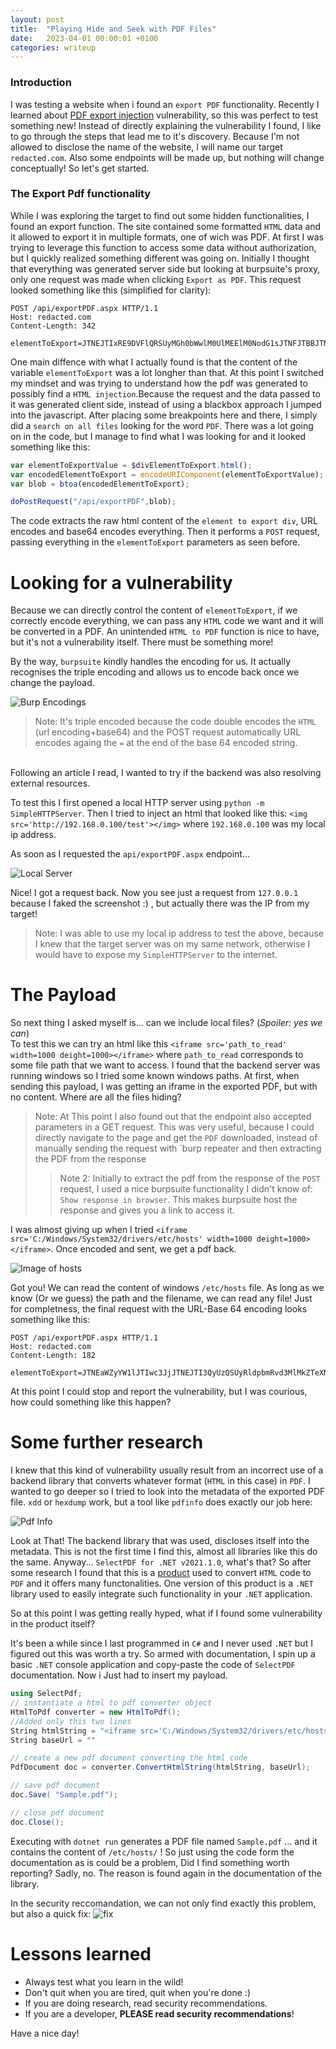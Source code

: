 ```yaml
---
layout: post
title:  "Playing Hide and Seek with PDF Files"
date:   2023-04-01 00:00:01 +0100
categories: writeup
---
```


### Introduction
I was testing a website when i found an `export PDF` functionality. Recently I learned about [PDF export injection](https://inonst.medium.com/export-injection-2eebc4f17117) vulnerability, so this was perfect to test something new! Instead of directly explaining the vulnerability I found, I like to go through the steps that lead me to it's discovery. Because I'm not allowed to disclose the name of the website, I will name our target `redacted.com`. Also some endpoints will be made up, but nothing will change conceptually! So let's get started.

### The Export Pdf functionality
While I was exploring the target to find out some hidden functionalities, I found an export function. The site contained some formatted `HTML` data and it allowed to export it in multiple formats, one of wich was PDF. At first I was trying to leverage this function to access some data without authorization, but I quickly realized something different was going on.
Initially I thought that everything was generated server side but looking at burpsuite's proxy, only one request was made when clicking `Export as PDF`. This request looked something like this (simplified for clarity):
```http
POST /api/exportPDF.aspx HTTP/1.1
Host: redacted.com
Content-Length: 342

elementToExport=JTNEJTIxRE9DVFlQRSUyMGh0bWwlM0UlMEElM0NodG1sJTNFJTBBJTNDaGVhZCUzRSUwQSUzQ3RpdGxlJTNFUGFnZSUyMFRpdGxlJTNDJTJGdGl0bGUlM0UlMEElM0MlMkZoZWFkJTNFJTBBJTNDYm9keSUzRSUwQSUwQSUzQ2gxJTNFTXklMjBGaXJzdCUyMEhlYWRpbmclM0MlMkZoMSUzRSUwQSUzQ3AlM0VNeSUyMGZpcnN0JTIwcGFyYWdyYXBoLiUzQyUyRnAlM0UlMEElMEElM0MlMkZib2R5JTNFJTBBJTNDJTJGaHRtbCUzRQo%3D
```
One main diffence with what I actually found is that the content of the variable `elementToExport` was a lot longher than that. At this point I switched my mindset and was trying to understand how the pdf was generated to possibly find a `HTML injection`.Because the request and the data passed to it was generated client side, instead of using a blackbox approach I jumped into the javascript. After placing some breakpoints here and there, I simply did a `search on all files` looking for the word `PDF`. There was a lot going on in the code, but I manage to find what I was looking for and it looked something like this:
```js
var elementToExportValue = $divElementToExport.html();
var encodedElementToExport = encodeURIComponent(elementToExportValue);
var blob = btoa(encodedElementToExport);

doPostRequest("/api/exportPDF",blob);
```

The code extracts the raw html content of the `element to export div`, URL encodes and base64 encodes everything. Then it performs a `POST` request, passing everything in the `elementToExport` parameters as seen before. 

# Looking for a vulnerability
Because we can directly control the content of `elementToExport`, if we correctly encode everything, we can pass any `HTML` code we want and it will be converted in a PDF. An unintended `HTML to PDF` function is nice to have, but it's not a vulnerability itself. There must be something more!

By the way, `burpsuite` kindly handles the encoding for us. It actually recognises the triple encoding and allows us to encode back once we change the payload.

![Burp Encodings](assets/burpEncodings.png)



> Note: It's triple encoded because the code double encodes the `HTML` (url encoding+base64) and the POST request automatically URL encodes againg the `=` at the end of the base 64 encoded string.

<br>
Following an article I read, I wanted to try if the backend was also resolving external resources. 


To test this I first opened a local HTTP server using `python -m SimpleHTTPServer`. Then I tried to inject an html that looked like this: `<img src='http://192.168.0.100/test'></img>` where `192.168.0.100` was my local ip address.

As soon as I requested the `api/exportPDF.aspx` endpoint...

![Local Server](assets/LocalServer.png)

Nice! I got a request back. Now you see just a request from `127.0.0.1` because I faked the screenshot :\) , but actually there was the IP from my target! 

> Note: I was able to use my local ip address to test the above, because I knew that the target server was on my same network, otherwise I would have to expose my `SimpleHTTPServer` to the internet.

# The Payload

So next thing I asked myself is... can we include local files? \(*Spoiler: yes we can*\) <br> To test this we can try an html like this `<iframe src='path_to_read' width=1000 deight=1000></iframe>` where `path_to_read` corresponds to some file path that we want to access. I found that the backend server was running windows so I tried some known windows paths. At first, when sending this payload, I was getting an iframe in the exported PDF, but with no content. Where are all the files hiding? 
> Note: At This point I also found out that the endpoint also accepted parameters in a GET request. This was very useful, because I could directly navigate to the page and get the `PDF` downloaded, instead of manually sending the request with `burp repeater and then extracting the PDF from the response
>> Note 2: Initially to extract the pdf from the response of the `POST` request, I used a nice burpsuite functionality I didn't know of: `Show response in browser`. This makes burpsuite host the response and gives you a link to access it.

I was almost giving up when I tried `<iframe src='C:/Windows/System32/drivers/etc/hosts' width=1000 deight=1000></iframe>`. Once encoded and sent, we get a pdf back. 

![Image of hosts](/assets/hostsetc.png)

Got you! We can read the content of windows `/etc/hosts` file. As long as we know (Or we guess) the path and the filename, we can read any file! 
Just for completness, the final request with the URL-Base 64 encoding looks something like this:

```http
POST /api/exportPDF.aspx HTTP/1.1
Host: redacted.com
Content-Length: 182

elementToExport=JTNEaWZyYW1lJTIwc3JjJTNEJTI3QyUzQSUyRldpbmRvd3MlMkZTeXN0ZW0zMiUyRmRyaXZlcnMlMkZldGMlMkZob3N0cyUyNyUyMHdpZHRoJTNEMTAwMCUyMGRlaWdodCUzRDEwMDAlM0UlM0MlMkZpZnJhbWUlM0U%3D
```

At this point I could stop and report the vulnerability, but I was courious, how could something like this happen?

# Some further research

I knew that this kind of vulnerability usually result from an incorrect use of a backend library that converts whatever format (`HTML` in this case) in `PDF`. I wanted to go deeper so I tried to look into the metadata of the exported PDF file. `xdd` or `hexdump` work, but a tool like `pdfinfo` does exactly our job here:

![Pdf Info](/assets/pdfinfo.png)

Look at That! The backend library that was used, discloses itself into the metadata. This is not the first time I find this, almost all libraries like this do the same. Anyway... `SelectPDF for .NET v2021.1.0`, what's that? So after some research I found that this is a [product](https://selectpdf.com/html-to-pdf-converter-for-net/) used to convert `HTML` code to `PDF` and it offers many functonalities. One version of this product is a `.NET` library used to easily integrate such functionality in your `.NET` application.

So at this point I was getting really hyped, what if I found some vulnerability in the product itself?

It's been a while since I last programmed in `C#` and I never used `.NET` but I figured out this was worth a try.
So armed with documentation, I spin up a basic `.NET` console application and copy-paste the code of `SelectPDF` documentation.
Now i Just had to insert my payload.
```c#
using SelectPdf;
// instantiate a html to pdf converter object
HtmlToPdf converter = new HtmlToPdf();
//Added only this two lines
String htmlString = "<iframe src='C:/Windows/System32/drivers/etc/hosts' width=1000 deight=1000></iframe>"
String baseUrl = ""

// create a new pdf document converting the html code
PdfDocument doc = converter.ConvertHtmlString(htmlString, baseUrl);

// save pdf document
doc.Save( "Sample.pdf");

// close pdf document
doc.Close();
```

Executing with `dotnet run` generates a PDF file named `Sample.pdf` ... and it contains the content of `/etc/hosts/` ! 
So just using the code form the documentation as is could be a problem, Did I find something worth reporting? Sadly, no. The reason is found again in the documentation of the library.

In the security reccomandation, we can not only find exactly this problem, but also a quick fix:
![fix](/assets/fixquick.png)

# Lessons learned

* Always test what you learn in the wild!
* Don't quit when you are tired, quit when you're done :\)
* If you are doing research, read security recommendations.
* If you are a developer, **PLEASE read security recommendations**!


Have a nice day!
